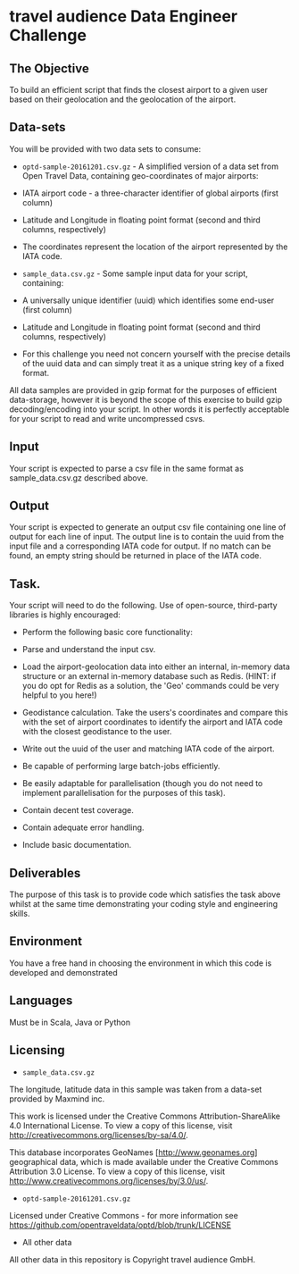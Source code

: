 # travel audience Data Engineer Challenge

## The Objective

To build an efficient script that finds the closest airport to a given user
based on their geolocation and the geolocation of the airport.

## Data-sets

You will be provided with two data sets to consume:

 * `optd-sample-20161201.csv.gz` - A simplified version of a data set from Open Travel Data, containing geo-coordinates of major airports:
  * IATA airport code - a three-character identifier of global airports (first column)
  * Latitude and Longitude in floating point format (second and third columns, respectively)
  * The coordinates represent the location of the airport represented by the IATA code.

 * `sample_data.csv.gz` - Some sample input data for your script, containing:
  * A universally unique identifier (uuid) which identifies some end-user (first column)
  * Latitude and Longitude in floating point format (second and third columns, respectively)
  * For this challenge you need not concern yourself with the precise details of the uuid data and can simply treat it as a unique string key of a fixed format.

All data samples are provided in gzip format for the purposes of efficient data-storage, however it is beyond the scope of this exercise to build gzip decoding/encoding into your script. In other words it is perfectly acceptable for your script to read and write uncompressed csvs.

## Input

Your script is expected to parse a csv file in the same format as sample_data.csv.gz described above.

## Output

Your script is expected to generate an output csv file containing one line of output for each line of input. The output line is to contain the uuid from the input file and a corresponding IATA code for output. If no match can be found, an empty string should be returned in place of the IATA code. 

## Task.

Your script will need to do the following. Use of open-source, third-party libraries is highly encouraged:

 * Perform the following basic core functionality:

  * Parse and understand the input csv.

  * Load the airport-geolocation data into either an internal, in-memory data structure or an external in-memory database such as Redis. (HINT: if you do opt for Redis as a solution, the 'Geo' commands could be very helpful to you here!)

  * Geodistance calculation. Take the users's coordinates and compare this with the set of airport coordinates to identify the airport and IATA code with the closest geodistance to the user.

  * Write out the uuid of the user and matching IATA code of the airport.

 * Be capable of performing large batch-jobs efficiently.

 * Be easily adaptable for parallelisation (though you do not need to implement parallelisation for the purposes of this task).

 * Contain decent test coverage.

 * Contain adequate error handling.

 * Include basic documentation.

## Deliverables 

The purpose of this task is to provide code which satisfies the task above whilst at the same time demonstrating your coding style and engineering skills.

## Environment

You have a free hand in choosing the environment in which this code is developed and demonstrated

## Languages

Must be in Scala, Java or Python

## Licensing 

* `sample_data.csv.gz`

The longitude, latitude data in this sample was taken from a data-set provided
by Maxmind inc.

This work is licensed under the Creative Commons
Attribution-ShareAlike 4.0 International License. To view a copy of
this license, visit http://creativecommons.org/licenses/by-sa/4.0/.

This database incorporates GeoNames [http://www.geonames.org]
geographical data, which is made available under the Creative Commons
Attribution 3.0 License. To view a copy of this license, visit
http://www.creativecommons.org/licenses/by/3.0/us/.

* `optd-sample-20161201.csv.gz`

Licensed under Creative Commons - for more information see 
https://github.com/opentraveldata/optd/blob/trunk/LICENSE

* All other data

All other data in this repository is Copyright travel audience GmbH. 


